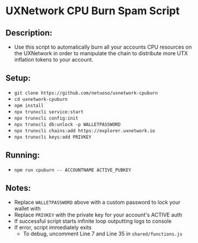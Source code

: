 # UXNetwork CPU Burn Spam Script

## Description:
- Use this script to automatically burn all your accounts CPU resources on the UXNetwork in order to manipulate the chain to distribute more UTX inflation tokens to your account.

## Setup:
- `git clone https://github.com/netuoso/uxnetwork-cpuburn`
- `cd uxnetwork-cpuburn`
- `npm install`
- `npx trunxcli service:start`
- `npx trunxcli config:init`
- `npx trunxcli db:unlock -p WALLETPASSWORD`
- `npx trunxcli chains:add https://explorer.uxnetwork.io`
- `npx trunxcli keys:add PRIVKEY`

## Running:
- `npm run cpuburn -- ACCOUNTNAME ACTIVE_PUBKEY`

## Notes:
- Replace `WALLETPASSWORD` above with a custom password to lock your wallet with
- Replace `PRIVKEY` with the private key for your account's ACTIVE auth
- If successful script starts infinite loop outputting logs to console
- If error, script immediately exits
	- To debug, uncomment Line 7 and Line 35 in `shared/functions.js`